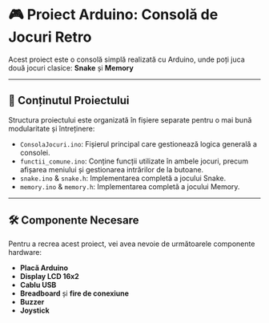 # 🎮 Proiect Arduino: Consolă de Jocuri Retro

Acest proiect este o consolă simplă realizată cu Arduino, unde poți juca două jocuri clasice: **Snake** și **Memory**

---

## 🧩 Conținutul Proiectului

Structura proiectului este organizată în fișiere separate pentru o mai bună modularitate și întreținere:

- `ConsolaJocuri.ino`: Fișierul principal care gestionează logica generală a consolei.
- `functii_comune.ino`: Conține funcții utilizate în ambele jocuri, precum afișarea meniului și gestionarea intrărilor de la butoane.
- `snake.ino` & `snake.h`: Implementarea completă a jocului Snake.
- `memory.ino` & `memory.h`: Implementarea completă a jocului Memory.

---

## 🛠️ Componente Necesare

Pentru a recrea acest proiect, vei avea nevoie de următoarele componente hardware:

- **Placă Arduino** 
- **Display LCD 16x2**
- **Cablu USB** 
- **Breadboard** și **fire de conexiune**
- **Buzzer**
- **Joystick**
